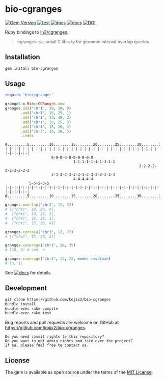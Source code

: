 # bio-cgranges

[![Gem Version](https://badge.fury.io/rb/bio-cgranges.svg)](https://badge.fury.io/rb/bio-cgranges)
[![test](https://github.com/kojix2/bio-cgranges/actions/workflows/ci.yml/badge.svg)](https://github.com/kojix2/bio-cgranges/actions/workflows/ci.yml)
[![docs](https://img.shields.io/badge/docs-stable-blue.svg)](https://rubydoc.info/gems/bio-cgranges)
[![docs](https://img.shields.io/badge/docs-latest-blue.svg)](https://kojix2.github.io/bio-cgranges/)
[![DOI](https://zenodo.org/badge/491354623.svg)](https://zenodo.org/badge/latestdoi/491354623)

Ruby bindings to [lh3/cgranges](https://github.com/lh3/cgranges).

> cgranges is a small C library for genomic interval overlap queries

## Installation

```sh
gem install bio-cgranges
```

## Usage

```ruby
require "bio/cgranges"

granges = Bio::CGRanges.new
granges.add("chr1", 10, 20, 0)
       .add("chr1", 15, 25, 1)
       .add("chr1", 30, 40, 2)
       .add("chr1", 10, 25, 3)
       .add("chr1", 15, 20, 4)
       .add("chr2", 10, 20, 5)
       .index
```

```
0.........5.........10........15........20........25........30........35........40
|-|-|-|-|-|-|-|-|-|-|-|-|-|-|-|-|-|-|-|-|-|-|-|-|-|-|-|-|-|-|-|-|-|-|-|-|-|-|-|-|
                     0-0-0-0-0-0-0-0-0-0
                               1-1-1-1-1-1-1-1-1-1
                                                             2-2-2-2-2-2-2-2-2-2
                     3-3-3-3-3-3-3-3-3-3-3-3-3-3-3
                               4-4-4-4-4
           5-5-5-5-5
|-|-|-|-|-|-|-|-|-|-|-|-|-|-|-|-|-|-|-|-|-|-|-|-|-|-|-|-|-|-|-|-|-|-|-|-|-|-|-|-|
0.........5.........10........15........20........25........30........35........40
```

```ruby
granges.overlap("chr1", 12, 22)
# [["chr1", 10, 20, 0],
#  ["chr1", 10, 25, 3],
#  ["chr1", 15, 25, 1],
#  ["chr1", 15, 20, 4]]

granges.contain("chr1", 12, 22)
# [["chr1", 15, 20, 4]]

granges.coverage("chr1", 20, 35)
# [10, 3] # cov, n

granges.coverage("chr1", 12, 22, mode: :contain)
# [5, 1]
```

See [![docs](https://img.shields.io/badge/docs-latest-blue.svg)](https://kojix2.github.io/bio-cgranges/) for details.

## Development

```sh
git clone https://github.com/kojix2/bio-cgranges
bundle install
bundle exec rake compile
bundle exec rake test
```

Bug reports and pull requests are welcome on GitHub at https://github.com/kojix2/bio-cgranges.

    Do you need commit rights to this repository?
    Do you want to get admin rights and take over the project?
    If so, please feel free to contact us.

## License

The gem is available as open source under the terms of the [MIT License](https://opensource.org/licenses/MIT).
